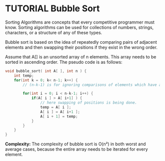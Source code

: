 # TUTORIAL Bubble Sort

Sorting Algorithms are concepts that every competitive programmer must know. Sorting algorithms can be used for collections of numbers, strings, characters, or a structure of any of these types.

Bubble sort is based on the idea of repeatedly comparing pairs of adjacent elements and then swapping their positions if they exist in the wrong order.

Assume that A[] is an unsorted array of n elements. This array needs to be sorted in ascending order. The pseudo code is as follows:

```c
void bubble_sort( int A[ ], int n ) {
    int temp;
    for(int k = 0; k< n-1; k++) {
        // (n-k-1) is for ignoring comparisons of elements which have already been compared in earlier iterations

        for(int i = 0; i < n-k-1; i++) {
            if(A[ i ] > A[ i+1] ) {
                // here swapping of positions is being done.
                temp = A[ i ];
                A[ i ] = A[ i+1 ];
                A[ i + 1] = temp;
            }
        }
    }
}
```

**Complexity:** The complexity of bubble sort is O(n²) in both worst and average cases, because the entire array needs to be iterated for every element.
